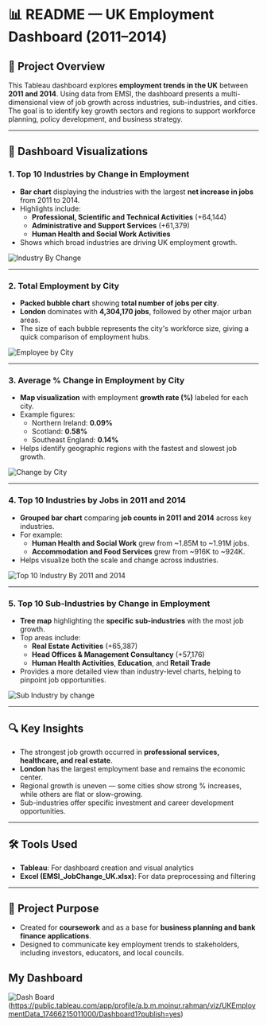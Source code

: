 # 📊 README — UK Employment Dashboard (2011–2014)

## 📝 Project Overview

This Tableau dashboard explores **employment trends in the UK** between **2011 and 2014**. Using data from EMSI, the dashboard presents a multi-dimensional view of job growth across industries, sub-industries, and cities. The goal is to identify key growth sectors and regions to support workforce planning, policy development, and business strategy.

---

## 📌 Dashboard Visualizations

### 1. Top 10 Industries by Change in Employment
- **Bar chart** displaying the industries with the largest **net increase in jobs** from 2011 to 2014.
- Highlights include:
  - **Professional, Scientific and Technical Activities** (+64,144)
  - **Administrative and Support Services** (+61,379)
  - **Human Health and Social Work Activities**
- Shows which broad industries are driving UK employment growth.

![Industry By Change](https://github.com/user-attachments/assets/194200b2-6bfc-46ea-8436-fc927e90b6ae)


---

### 2. Total Employment by City
- **Packed bubble chart** showing **total number of jobs per city**.
- **London** dominates with **4,304,170 jobs**, followed by other major urban areas.
- The size of each bubble represents the city's workforce size, giving a quick comparison of employment hubs.

![Employee by City](https://github.com/user-attachments/assets/ca70810b-b860-4f5a-a5d0-a065a1e10b6c)

---

### 3. Average % Change in Employment by City
- **Map visualization** with employment **growth rate (%)** labeled for each city.
- Example figures:
  - Northern Ireland: **0.09%**
  - Scotland: **0.58%**
  - Southeast England: **0.14%**
- Helps identify geographic regions with the fastest and slowest job growth.

![Change by City](https://github.com/user-attachments/assets/5b4c5cc5-18c3-449d-897e-5152cf05d1ad)

---

### 4. Top 10 Industries by Jobs in 2011 and 2014
- **Grouped bar chart** comparing **job counts in 2011 and 2014** across key industries.
- For example:
  - **Human Health and Social Work** grew from ~1.85M to ~1.91M jobs.
  - **Accommodation and Food Services** grew from ~916K to ~924K.
- Helps visualize both the scale and change across industries.

![Top 10 Industry By 2011 and 2014](https://github.com/user-attachments/assets/5c3de433-2017-4bdf-9274-d2a4cd705f30)


---

### 5. Top 10 Sub-Industries by Change in Employment
- **Tree map** highlighting the **specific sub-industries** with the most job growth.
- Top areas include:
  - **Real Estate Activities** (+65,387)
  - **Head Offices & Management Consultancy** (+57,176)
  - **Human Health Activities**, **Education**, and **Retail Trade**
- Provides a more detailed view than industry-level charts, helping to pinpoint job opportunities.

![Sub Industry by change](https://github.com/user-attachments/assets/cde3c51d-5669-4e99-837e-43e0e9ec99e0)


---

## 🔍 Key Insights
- The strongest job growth occurred in **professional services, healthcare, and real estate**.
- **London** has the largest employment base and remains the economic center.
- Regional growth is uneven — some cities show strong % increases, while others are flat or slow-growing.
- Sub-industries offer specific investment and career development opportunities.

---

## 🛠 Tools Used
- **Tableau**: For dashboard creation and visual analytics  
- **Excel (EMSI_JobChange_UK.xlsx)**: For data preprocessing and filtering

---

## 🎯 Project Purpose
- Created for **coursework** and as a base for **business planning and bank finance applications**.
- Designed to communicate key employment trends to stakeholders, including investors, educators, and local councils.

## My Dashboard


![Dash Board](https://github.com/user-attachments/assets/2f5510a4-67b0-4ed7-89d6-dcb017cd58b4)(https://public.tableau.com/app/profile/a.b.m.moinur.rahman/viz/UKEmploymentData_17466215011000/Dashboard1?publish=yes)

